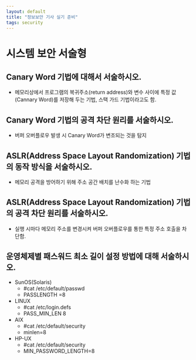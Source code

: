 ```yaml
---
layout: default
title: "정보보안 기사 실기 준비"
tags: security
---
```


# 시스템 보안 서술형

## Canary Word 기법에 대해서 서술하시오.

- 메모리상에서 프로그램의 복귀주소(return address)와 변수 사이에 특정 값(Cannary Word)를 저장해 두는 기법, 스택 가드 기법이라고도 함.

## Canary Word 기법의 공격 차단 원리를 서술하시오.

- 버퍼 오버플로우 발생 시 Canary Word가 변조되는 것을 탐지

## ASLR(Address Space Layout Randomization) 기법의 동작 방식을 서술하시오.

- 메모리 공격을 방어하기 위해 주소 공간 배치를 난수화 하는 기법

## ASLR(Address Space Layout Randomization) 기법의 공격 차단 원리를 서술하시오.

- 실행 시마다 메모리 주소를 변경시켜 버퍼 오버플로우를 통한 특정 주소 호출을 차단함.

## 운영체제별 패스워드 최소 길이 설정 방법에 대해 서술하시오.

- SunOS(Solaris)
  - #cat /etc/default/passwd
  - PASSLENGTH =8
- LINUX
  - #cat /etc/login.defs
  - PASS_MIN_LEN 8
- AIX
  - #cat /etc/default/security
  - minlen=8
- HP-UX
  - #cat /etc/default/security
  - MIN_PASSWORD_LENGTH=8
